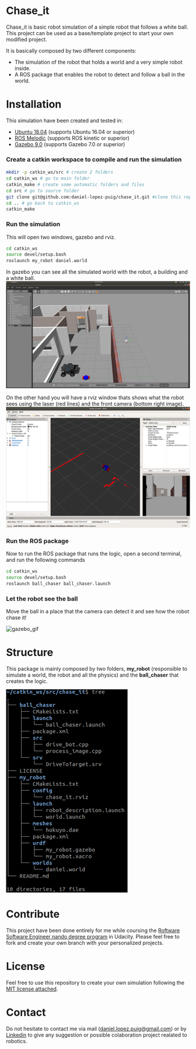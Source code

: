 # Chase_it
Chase_it is basic robot simulation of a simple robot that follows a white ball. This project can be used as a base/template project to start your own modified project.

It is basically composed by two different components:
- The simulation of the robot that holds a world and a very simple robot inside.
- A ROS package that enables the robot to detect and follow a ball in the world.

# Installation
This simulation have been created and tested in:
- [Ubuntu 18.04](https://ubuntu.com/download/desktop) (supports Ubuntu 16.04 or superior) 
- [ROS Melodic](http://wiki.ros.org/melodic/Installation/Ubuntu) (supports ROS kinetic or superior)
- [Gazebo 9.0](http://gazebosim.org/tutorials?cat=install&tut=install_ubuntu&ver=9.0) (supports Gazebo 7.0 or superior)

### Create a catkin workspace to compile and run the simulation

```bash
mkdir -p catkin_ws/src # create 2 folders
cd catkin_ws # go to main folder
catkin_make # create some automatic folders and files
cd src # go to source folder
git clone git@github.com:daniel-lopez-puig/chase_it.git #clone this repository
cd .. # go back to catkin_ws
catkin_make
```

### Run the simulation
This will open two windows, gazebo and rviz.

```bash
cd catkin_ws
source devel/setup.bash
roslaunch my_robot daniel.world
```

In gazebo you can see all the simulated world with the robot, a building and a white ball.
![gazebo_world](readme_images/gazebo_with_ball_chase_it.png)

On the other hand you will have a rviz window thats shows what the robot sees using the laser (red lines) and the front camera (bottom right image).
![gazebo_world](readme_images/rviz_chase_it.png)

### Run the ROS package
Now to run the ROS package that runs the logic, open a second terminal, and run the following commands

```bash
cd catkin_ws
source devel/setup.bash
roslaunch ball_chaser ball_chaser.launch
```

### Let the robot see the ball
Move the ball in a place that the camera can detect it and see how the robot chase it!

![gazebo_gif](readme_images/chasing_ball.gif)

# Structure
This package is mainly composed by two folders, **my_robot** (responsible to simulate a world, the robot and all the physics) and the **ball_chaser** that creates the logic.

![Tree](readme_images/chase_it_structure.png)

# Contribute

This project have been done entirely for me while coursing the  [Roftware Software Engineer nando degree program](https://www.udacity.com/course/robotics-software-engineer--nd209) in Udacity. Please feel free to fork and create your own branch with your personalized projects.

# License

Feel free to use this repository to create your own simulation following the [MIT license attached](LICENSE).

# Contact

Do not hesitate to contact me via mail (daniel.lopez.puig@gmail.com) or by [Linkedin](https://www.linkedin.com/in/daniel-lopez-puig/) to give any suggestion or possible colaboration project realated to robotics.

